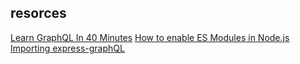 ## resorces
[Learn GraphQL In 40 Minutes](https://www.youtube.com/watch?v=ZQL7tL2S0oQ)
[How to enable ES Modules in Node.js](https://flaviocopes.com/how-to-enable-es-modules-nodejs/)
[Importing express-graphQL](https://stackoverflow.com/questions/65517979/expressgraphql-is-not-a-function)